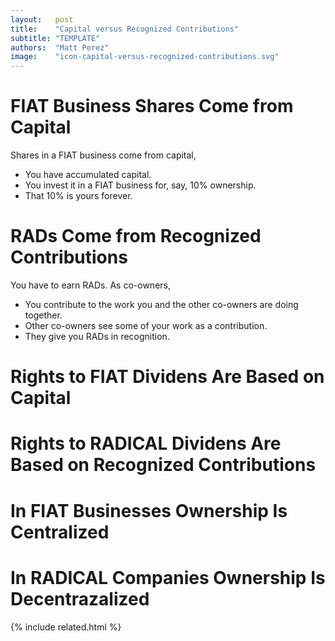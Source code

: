 ```yaml
---
layout:   post
title:    "Capital versus Recognized Contributions"
subtitle: "TEMPLATE"
authors:  "Matt Perez"
image:    "icon-capital-versus-recognized-contributions.svg"
---
```


<div style="display:none;">
 <p>Shares in a <span class='_paradigm'>FIAT</span> business come from capital; <span class='_paradigm'>RAD</span>s come from recognized contributions.</p>
</div>

<h1><span class='_paradigm'>FIAT</span> Business Shares Come from Capital</h1>
 <p>Shares in a <span class='_paradigm'>FIAT</span> business come from capital,</p>
  <ul>
   <li>You have accumulated capital.</li>
   <li>You invest it in a <span class='_paradigm'>FIAT</span> business for, say, 10% ownership.</li>
   <li>That 10% is yours forever.</li>
  </ul>

<h1><span class='_paradigm'>RAD</span>s Come from Recognized Contributions</h1>
 <p>You have to earn <span class='_paradigm'>RAD</span>s. As co-owners,</p>
  <ul>
   <li>You contribute to the work you and the other co-owners are doing together.</li>
   <li>Other co-owners see some of your work as a contribution.</li>
   <li>They give you <span class='_paradigm'>RAD</span>s in recognition.</li>
  </ul>

<div style="display:none;">
 <p>Rights to <span class='_paradigm'>FIAT</span> Dividens Are Based on Capital; rights to <span class='_paradigm'>RADICAL</span> dividens are based on recognized contributions.</p>
</div>

<h1>Rights to <span class='_paradigm'>FIAT</span> Dividens Are Based on Capital</h1>
 <p></p>
 <p></p>

<h1>Rights to <span class='_paradigm'>RADICAL</span> Dividens Are Based on Recognized Contributions</h1>
 <p></p>
 <p></p>

<div style="display:none;">
 <p>In <span class='_paradigm'>FIAT</span> businesses ownership is centralized; In <span class='_paradigm'>RADICAL</span> companies ownership is decentrazalized.</p>
</div>

<h1>In <span class='_paradigm'>FIAT</span> Businesses Ownership Is Centralized</h1>
 <p></p>
 <p></p>

<h1>In <span class='_paradigm'>RADICAL</span> Companies Ownership Is Decentrazalized</h1>
 <p></p>
 <p></p>

{% include related.html %}